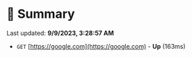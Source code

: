 # 📖 Summary
Last updated: **9/9/2023, 3:28:57 AM**

- `GET` [https://google.com](https://google.com) - **Up** (163ms)
